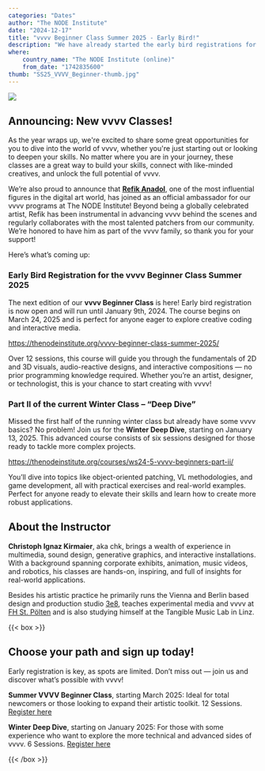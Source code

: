 ```yaml
---
categories: "Dates"
author: "The NODE Institute"
date: "2024-12-17"
title: "vvvv Beginner Class Summer 2025 - Early Bird!"
description: "We have already started the early bird registrations for the summer season 2025. Better get your seat now!"
where: 
    country_name: "The NODE Institute (online)"
    from_date: "1742835600"
thumb: "SS25_VVVV_Beginner-thumb.jpg"
---
```


![](SS25_VVVV_Beginner.png) 

## Announcing: New vvvv Classes!
As the year wraps up, we're excited to share some great opportunities for you to dive into the world of vvvv, whether you're just starting out or looking to deepen your skills. No matter where you are in your journey, these classes are a great way to build your skills, connect with like-minded creatives, and unlock the full potential of vvvv. 

We’re also proud to announce that **[Refik Anadol](https://refikanadolstudio.com/)**, one of the most influential figures in the digital art world, has joined as an official ambassador for our vvvv programs at The NODE Institute! Beyond being a globally celebrated artist, Refik has been instrumental in advancing vvvv behind the scenes and regularly collaborates with the most talented patchers from our community. We’re honored to have him as part of the vvvv family, so thank you for your support!

Here’s what’s coming up:

### Early Bird Registration for the vvvv Beginner Class Summer 2025
The next edition of our **vvvv Beginner Class** is here! Early bird registration is now open and will run until January 9th, 2024. The course begins on March 24, 2025 and is perfect for anyone eager to explore creative coding and interactive media.

https://thenodeinstitute.org/vvvv-beginner-class-summer-2025/

Over 12 sessions, this course will guide you through the fundamentals of 2D and 3D visuals, audio-reactive designs, and interactive compositions — no prior programming knowledge required. Whether you’re an artist, designer, or technologist, this is your chance to start creating with vvvv!

### Part II of the current Winter Class – “Deep Dive”
Missed the first half of the running winter class but already have some vvvv basics? No problem! Join us for the **Winter Deep Dive**, starting on January 13, 2025. This advanced course consists of six sessions designed for those ready to tackle more complex projects.

https://thenodeinstitute.org/courses/ws24-5-vvvv-beginners-part-ii/

You’ll dive into topics like object-oriented patching, VL methodologies, and game development, all with practical exercises and real-world examples. Perfect for anyone ready to elevate their skills and learn how to create more robust applications.

## About the Instructor
**Christoph Ignaz Kirmaier**, aka chk, brings a wealth of experience in multimedia, sound design, generative graphics, and interactive installations. With a background spanning corporate exhibits, animation, music videos, and robotics, his classes are hands-on, inspiring, and full of insights for real-world applications. 

Besides his artistic practice he primarily runs the Vienna and Berlin based design and production studio [3e8](https://3e8.studio/), teaches experimental media and vvvv at [FH St. Pölten](https://www.fhstp.ac.at/de/onepager/masterklasse-experimentelle-medien) and is also studying himself at the Tangible Music Lab in Linz.

{{< box >}}
## Choose your path and sign up today!
Early registration is key, as spots are limited. Don’t miss out — join us and discover what’s possible with vvvv!

**Summer VVVV Beginner Class**, starting March 2025: Ideal for total newcomers or those looking to expand their artistic toolkit. 12 Sessions. [Register here](https://thenodeinstitute.org/vvvv-beginner-class-summer-2025/)

**Winter Deep Dive**, starting on January 2025: For those with some experience who want to explore the more technical and advanced sides of vvvv. 6 Sessions. [Register here](https://thenodeinstitute.org/courses/ws24-5-vvvv-beginners-part-ii/)

{{< /box >}}